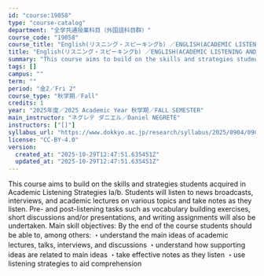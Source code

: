 ```yaml
---
id: "course:19058"
type: "course-catalog"
department: "全学共通授業科目（外国語科目群）"
course_code: "19058"
course_title: "English(リスニング・スピーキングb) ／ENGLISH(ACADEMIC LISTENING AND SPEAKING STRATEGIES B)"
title: "English(リスニング・スピーキングb) ／ENGLISH(ACADEMIC LISTENING AND SPEAKING STRATEGIES B)"
summary: "This course aims to build on the skills and strategies students acquired in Academic Listening Strategies Ia/b. Students…"
tags: []
campus: ""
term: ""
period: "金2／Fri 2"
course_type: "秋学期／Fall"
credits: 1
year: "2025年度／2025 Academic Year 秋学期／FALL SEMESTER"
main_instructor: "ネグレテ ダニエル／Daniel NEGRETE"
instructors: ["[]"]
syllabus_url: "https://www.dokkyo.ac.jp/research/syllabus/2025/0904/0904_19058_ja_JP.html"
license: "CC-BY-4.0"
version:
  created_at: "2025-10-29T12:47:51.635451Z"
  updated_at: "2025-10-29T12:47:51.635451Z"
---
```

This course aims to build on the skills and strategies students acquired in Academic Listening Strategies Ia/b. Students will listen to news broadcasts, interviews, and academic lectures on various topics and take notes as they listen. Pre- and post-listening tasks such as vocabulary building exercises, short discussions and/or presentations, and writing assignments will also be undertaken. Main skill objectives: By the end of the course students should be able to, among others: ・understand the main ideas of academic lectures, talks, interviews, and discussions ・understand how supporting ideas are related to main ideas ・take effective notes as they listen ・use listening strategies to aid comprehension
